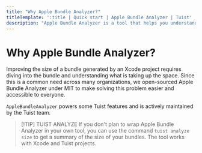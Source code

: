 ```yaml
---
title: "Why Apple Bundle Analyzer?"
titleTemplate: ':title | Quick start | Apple Bundle Analyzer | Tuist'
description: "Apple Bundle Analyzer is a tool that helps you understand the size of your Xcode bundles and how to reduce it."
---
```


# Why Apple Bundle Analyzer?

Improving the size of a bundle generated by an Xcode project requires diving into the bundle and understanding what is taking up the space. Since this is a common need across many organizations, we open-sourced Apple Bundle Analyzer under MIT to make solving this problem easier and accessible to everyone.

`AppleBundleAnalyzer` powers some Tuist features and is actively maintained by the Tuist team.

> [!TIP] TUIST ANALYZE
> If you don't plan to wrap Apple Bundle Analyzer in your own tool, you can use the command `tuist analyze size` to get a summary of the size of your bundles. The tool works with Xcode and Tuist projects.